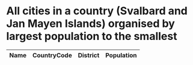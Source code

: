 # All cities in a country (Svalbard and Jan Mayen Islands) organised by largest population to the smallest

| Name | CountryCode | District | Population |
| :--- | :--- | :--- | :---: |
